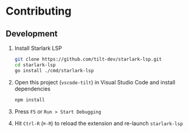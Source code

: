 # Contributing

## Development

1. Install Starlark LSP

   ```bash
   git clone https://github.com/tilt-dev/starlark-lsp.git
   cd starlark-lsp
   go install ./cmd/starlark-lsp
   ```

2. Open this project (`vscode-tilt`) in Visual Studio Code and install dependencies

   ```bash
   npm install
   ```
3. Press `F5` or `Run > Start Debugging`
4. Hit `Ctrl-R` (`⌘-R`) to reload the extension and re-launch `starlark-lsp`
